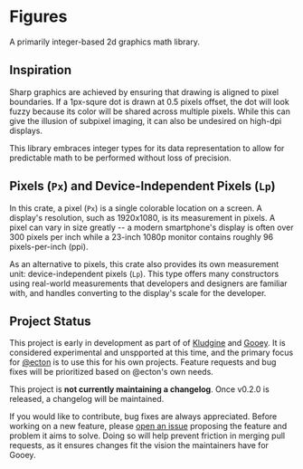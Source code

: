 # Figures

A primarily integer-based 2d graphics math library.

## Inspiration

Sharp graphics are achieved by ensuring that drawing is aligned to pixel
boundaries. If a 1px-squre dot is drawn at 0.5 pixels offset, the dot will look
fuzzy because its color will be shared across multiple pixels. While this can
give the illusion of subpixel imaging, it can also be undesired on high-dpi
displays.

This library embraces integer types for its data representation to allow for
predictable math to be performed without loss of precision.

## Pixels (`Px`) and Device-Independent Pixels (`Lp`)

In this crate, a pixel (`Px`) is a single colorable location on a screen. A
display's resolution, such as 1920x1080, is its measurement in pixels. A pixel
can vary in size greatly -- a modern smartphone's display is often over 300
pixels per inch while a 23-inch 1080p monitor contains roughly 96
pixels-per-inch (ppi).

As an alternative to pixels, this crate also provides its own measurement unit:
device-independent pixels (`Lp`). This type offers many constructors using
real-world measurements that developers and designers are familiar with, and
handles converting to the display's scale for the developer.

## Project Status

This project is early in development as part of of [Kludgine][kludgine] and
[Gooey][gooey]. It is considered experimental and unspported at this time, and
the primary focus for [@ecton][ecton] is to use this for his own projects.
Feature requests and bug fixes will be prioritized based on @ecton's own needs.

This project is **not currently maintaining a changelog**. Once v0.2.0 is
released, a changelog will be maintained.

If you would like to contribute, bug fixes are always appreciated. Before
working on a new feature, please [open an issue][issues] proposing the feature
and problem it aims to solve. Doing so will help prevent friction in merging
pull requests, as it ensures changes fit the vision the maintainers have for
Gooey.

[gooey]: https://github.com/khonsulabs/gooey
[kludgine]: https://github.com/khonsulabs/kludgine
[ecton]: https://github.com/khonsulabs/ecton
[issues]: https://github.com/khonsulabs/gooey/issues
